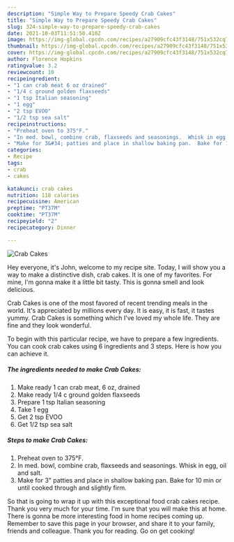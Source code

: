 ```yaml
---
description: "Simple Way to Prepare Speedy Crab Cakes"
title: "Simple Way to Prepare Speedy Crab Cakes"
slug: 324-simple-way-to-prepare-speedy-crab-cakes
date: 2021-10-03T11:51:50.410Z
image: https://img-global.cpcdn.com/recipes/a27909cfc43f3148/751x532cq70/crab-cakes-recipe-main-photo.jpg
thumbnail: https://img-global.cpcdn.com/recipes/a27909cfc43f3148/751x532cq70/crab-cakes-recipe-main-photo.jpg
cover: https://img-global.cpcdn.com/recipes/a27909cfc43f3148/751x532cq70/crab-cakes-recipe-main-photo.jpg
author: Florence Hopkins
ratingvalue: 3.2
reviewcount: 10
recipeingredient:
- "1 can crab meat 6 oz drained"
- "1/4 c ground golden flaxseeds"
- "1 tsp Italian seasoning"
- "1 egg"
- "2 tsp EVOO"
- "1/2 tsp sea salt"
recipeinstructions:
- "Preheat oven to 375°F."
- "In med. bowl, combine crab, flaxseeds and seasonings.  Whisk in egg, oil and salt."
- "Make for 3&#34; patties and place in shallow baking pan.  Bake for 10 min or until cooked through and slightly firm."
categories:
- Recipe
tags:
- crab
- cakes

katakunci: crab cakes 
nutrition: 118 calories
recipecuisine: American
preptime: "PT37M"
cooktime: "PT37M"
recipeyield: "2"
recipecategory: Dinner

---
```



![Crab Cakes](https://img-global.cpcdn.com/recipes/a27909cfc43f3148/751x532cq70/crab-cakes-recipe-main-photo.jpg)

Hey everyone, it's John, welcome to my recipe site. Today, I will show you a way to make a distinctive dish, crab cakes. It is one of my favorites. For mine, I'm gonna make it a little bit tasty. This is gonna smell and look delicious.

Crab Cakes is one of the most favored of recent trending meals in the world. It's appreciated by millions every day. It is easy, it is fast, it tastes yummy. Crab Cakes is something which I've loved my whole life. They are fine and they look wonderful.




To begin with this particular recipe, we have to prepare a few ingredients. You can cook crab cakes using 6 ingredients and 3 steps. Here is how you can achieve it.

<!--inarticleads1-->

##### The ingredients needed to make Crab Cakes:

1. Make ready 1 can crab meat, 6 oz, drained
1. Make ready 1/4 c ground golden flaxseeds
1. Prepare 1 tsp Italian seasoning
1. Take 1 egg
1. Get 2 tsp EVOO
1. Get 1/2 tsp sea salt




<!--inarticleads2-->

##### Steps to make Crab Cakes:

1. Preheat oven to 375°F.
1. In med. bowl, combine crab, flaxseeds and seasonings.  Whisk in egg, oil and salt.
1. Make for 3&#34; patties and place in shallow baking pan.  Bake for 10 min or until cooked through and slightly firm.




So that is going to wrap it up with this exceptional food crab cakes recipe. Thank you very much for your time. I'm sure that you will make this at home. There is gonna be more interesting food in home recipes coming up. Remember to save this page in your browser, and share it to your family, friends and colleague. Thank you for reading. Go on get cooking!
